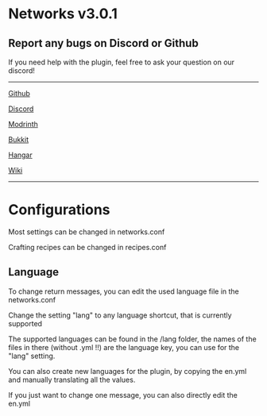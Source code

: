 # Networks v3.0.1


## Report any bugs on Discord or Github

If you need help with the plugin, feel free to ask your question on our discord!

---

[Github](https://github.com/nanoflux/networks)

[Discord](https://discord.gg/Q65TqRwnce)

[Modrinth](https://modrinth.com/plugin/networks)

[Bukkit](https://dev.bukkit.org/projects/networks)

[Hangar](https://hangar.papermc.io/NanoFlux/Networks)

[Wiki](https://nanoflux.github.io/networks-docs/)

---

# Configurations

Most settings can be changed in networks.conf

Crafting recipes can be changed in recipes.conf

## Language

To change return messages, you can edit the used language file in the networks.conf

Change the setting "lang" to any language shortcut, that is currently supported

The supported languages can be found in the /lang folder, the names of the files in there (without .yml !!) are the language key, you can use for the "lang" setting.

You can also create new languages for the plugin, by copying the en.yml and manually translating all the values.

If you just want to change one message, you can also directly edit the en.yml

